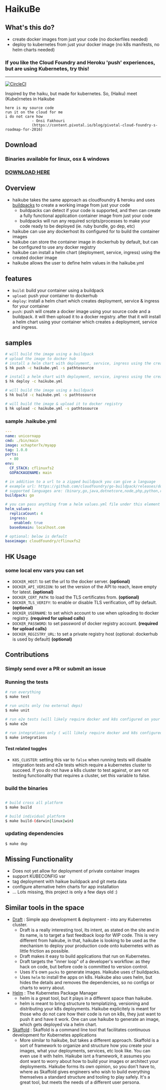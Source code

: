 # HaikuBe
## What's this do?
- create docker images from just your code (no dockerfiles needed)
- deploy to kubernetes from just your docker image (no k8s manifests, no helm charts needed)

### If you like the Cloud Foundry and Heroku 'push' experiences, but are using Kubernetes, try this!


---

[![CircleCI](https://circleci.com/gh/xchapter7x/haikube/tree/master.svg?style=svg)](https://circleci.com/gh/xchapter7x/haikube/tree/master)

Inspired by the haiku, but made for kubernetes.
So, (Haiku) meet (Kube)rnetes in Haikube

```
here is my source code
run it on the cloud for me
i do not care how
            - Onsi Fakhouri
            (https://content.pivotal.io/blog/pivotal-cloud-foundry-s-roadmap-for-2016)
```

## Download

### Binaries available for linux, osx & windows
### [DOWNLOAD HERE](https://github.com/xchapter7x/haikube/releases/latest)

## Overview

- haikube takes the same approach as cloudfoundry & heroku and uses [buildpacks](https://docs.cloudfoundry.org/buildpacks/) to create a working image from just your code
  - buildpacks can detect if your code is supported, and then can create a fully functional application container image from just your code
  - buildpacks will run any required scripts/processes to make your code ready to be deployed (ie. ruby bundle, go dep, etc)
- haikube can use any dockerhost its configured for to build the container images
- haikube can store the container image in dockerhub by default, but can be configured to use any docker registry
- haikube can install a helm chart (deployment, service, ingress) using the created docker image
- haikube allows the user to define helm values in the haikube.yml

## features
- `build`: build your container using a buildpack
- `upload`: push your container to dockerhub
- `deploy`: install a helm chart which creates deployment, service & ingress for your container
- `push`: push will create a docker image using your source code and 
        a buildpack. it will then upload it to a docker registry.
        after that it will install a helm chart using your container
        which creates a deployment, service and ingress.

## samples

```bash
# will build the image using a buildpack
# upload the image to docker hub
# install a helm chart with deployment, service, ingress using the created image
$ hk push -c haikube.yml -s pathtosource

# install a helm chart with deployment, service, ingress using the created image
$ hk deploy -c haikube.yml

# will build the image using a buildpack
$ hk build -c haikube.yml -s pathtosource

# will build the image & upload it to docker registry
$ hk upload -c haikube.yml -s pathtosource
```

### sample .haikube.yml

```yaml
---
name: unicornapp
cmd: ./bin/main
image: xchapter7x/myapp
tag: 1.0.0
ports:
  - 80
env:
  CF_STACK: cflinuxfs2
  GOPACKAGENAME: main

# in addition to a url to a zipped buildpack you can give a language
# example url: https://github.com/cloudfoundry/go-buildpack/releases/download/v1.8.22/go-buildpack-v1.8.22.zip
# supported languages are: (binary,go,java,dotnetcore,node,php,python,ruby,staticfile,nginx)
buildpack: go 

# you can pass anything from a helm values.yml file under this element
helm_values:
  replicaCount: 4
  ingress:
    enabled: true
  basedomain: localhost.com
  
# optional: below is default
baseimage: cloudfoundry/cflinuxfs2
```

## HK Usage

### some local env vars you can set 

- `DOCKER_HOST`: to set the url to the docker server. **(optional)**
- `DOCKER_API_VERSION`: to set the version of the API to reach, leave empty for latest. **(optional)**
- `DOCKER_CERT_PATH`: to load the TLS certificates from. **(optional)**
- `DOCKER_TLS_VERIFY`: to enable or disable TLS verification, off by default. **(optional)**
- `DOCKER_USERNAME`: to set which account to use when uploading to docker registry. **(required for upload calls)**
- `DOCKER_PASSWORD`: to set password of docker registry account. **(required for upload calls)**
- `DOCKER_REGISTRY_URL`: to set a private registry host (optional: dockerhub is used by default) **(optional)**


## Contributions

### Simply send over a PR or submit an issue

### Running the tests
```bash
# run everything
$ make test

# run units only (no external deps)
$ make unit

# run e2e tests (will likely require docker and k8s configured on your machine)
$ make e2e

# run integrations only ( will likely require docker and k8s configured on your machine)
$ make integrations
```

#### Test related toggles
- `K8S_CLUSTER`: setting this var to `false` when running tests will disable integration tests and e2e tests which require a kubernetes cluster to succeed. If you do not have a k8s cluster to test against, or are not testing functionality that requires a cluster, set this variable to false.



### build the binaries
```bash

# build cross all platform
$ make build

# build individual platform
$ make build-(darwin|linux|win)
```

### updating dependencies
```bash
$ make dep
```

## Missing Functionality
- Does not yet allow for deployment of private container images
- support KUBECONFIG var
- tag deployment with haikue buildpack and git meta data
- configure alternative helm charts for app installation
- ... Lots missing, this project is only a few days old :)

## Similar tools in the space
- [Draft](https://draft.sh) : Simple app development & deployment - into any Kubernetes cluster.
  - Draft is a really interesting tool, Its intent, as stated on the site and in its name, is to target a fast feedback loop for WIP code. This is very different
    from haikube, in that, haikube is looking to be used as the mechanism to deploy your production code onto kubernetes with as little friction as possible.
  - Draft makes it easy to build applications that run on Kubernetes. 
  - Draft targets the "inner loop" of a developer's workflow: as they hack on code, but before code is committed to version control.
  - Uses it's own `packs` to generate images. Haikube uses cf buildpacks.
  - Uses `helm` to install the apps on k8s. Haikube also uses helm, but hides the details and removes the dependencies, so no configs or charts to worry about.
- [Helm](https://helm.sh) : The Kubernetes Package Manager
  - helm is a great tool, but it plays in a different space than haikube.
  - helm is meant to bring structure to templatizing, versioning and distributing your k8s deployments. Haikube explicitely is meant for those
  who do not care how their code is run on k8s, they just want to push it and have it work. One can use haikube to generate an image, which gets
  deployed via a helm chart.
- [Skaffold](https://github.com/GoogleContainerTools/skaffold) : Skaffold is a command line tool that facilitates continuous development for Kubernetes applications
  - More similar to haikube, but takes a different approach. Skaffold is a sort of framework to organize and structure how you create your images, 
  what your deployments, services, etc look like. You can even use it with helm. Haikube isnt a framework, it assumes you dont want to worry about
  how to build your images or architect your deployments. Haikube forms its own opinion, so you don't have to, where as Skaffold gives engineers
  who wish to build everything themselves a standard structure and tooling to play safely. It's a great tool, but meets the needs of a different 
  user persona.
